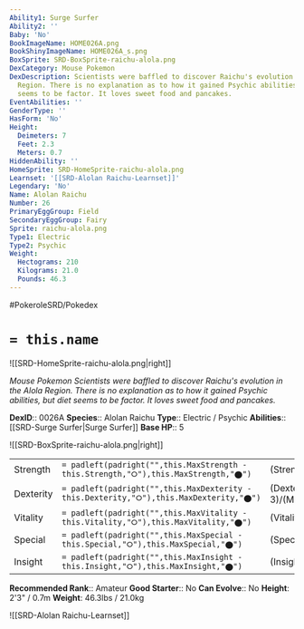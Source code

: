 ```yaml
---
Ability1: Surge Surfer
Ability2: ''
Baby: 'No'
BookImageName: HOME026A.png
BookShinyImageName: HOME026A_s.png
BoxSprite: SRD-BoxSprite-raichu-alola.png
DexCategory: Mouse Pokemon
DexDescription: Scientists were baffled to discover Raichu's evolution in the Alola
  Region. There is no explanation as to how it gained Psychic abilities, but diet
  seems to be factor. It loves sweet food and pancakes.
EventAbilities: ''
GenderType: ''
HasForm: 'No'
Height:
  Deimeters: 7
  Feet: 2.3
  Meters: 0.7
HiddenAbility: ''
HomeSprite: SRD-HomeSprite-raichu-alola.png
Learnset: '[[SRD-Alolan Raichu-Learnset]]'
Legendary: 'No'
Name: Alolan Raichu
Number: 26
PrimaryEggGroup: Field
SecondaryEggGroup: Fairy
Sprite: raichu-alola.png
Type1: Electric
Type2: Psychic
Weight:
  Hectograms: 210
  Kilograms: 21.0
  Pounds: 46.3
---
```


#PokeroleSRD/Pokedex

# `= this.name`

![[SRD-HomeSprite-raichu-alola.png|right]]

*Mouse Pokemon*
*Scientists were baffled to discover Raichu's evolution in the Alola Region. There is no explanation as to how it gained Psychic abilities, but diet seems to be factor. It loves sweet food and pancakes.*

**DexID**:: 0026A
**Species**:: Alolan Raichu
**Type**:: Electric / Psychic
**Abilities**:: [[SRD-Surge Surfer|Surge Surfer]]
**Base HP**:: 5

![[SRD-BoxSprite-raichu-alola.png|right]]

|           |                                                                                        |                                          |
| --------- | -------------------------------------------------------------------------------------- | ---------------------------------------- |
| Strength  | `= padleft(padright("",this.MaxStrength - this.Strength,"⭘"),this.MaxStrength,"⬤")`    | (Strength::2)/(MaxStrength::5)   |
| Dexterity | `= padleft(padright("",this.MaxDexterity - this.Dexterity,"⭘"),this.MaxDexterity,"⬤")` | (Dexterity:: 3)/(MaxDexterity::6) |
| Vitality  | `= padleft(padright("",this.MaxVitality - this.Vitality,"⭘"),this.MaxVitality,"⬤")`    | (Vitality::2)/(MaxVitality::4)   |
| Special   | `= padleft(padright("",this.MaxSpecial - this.Special,"⭘"),this.MaxSpecial,"⬤")`       | (Special::3)/(MaxSpecial::6)     |
| Insight   | `= padleft(padright("",this.MaxInsight - this.Insight,"⭘"),this.MaxInsight,"⬤")`       | (Insight::2)/(MaxInsight::5)     |

**Recommended Rank**:: Amateur
**Good Starter**:: No
**Can Evolve**:: No
**Height**: 2'3" / 0.7m
**Weight**: 46.3lbs / 21.0kg

![[SRD-Alolan Raichu-Learnset]]